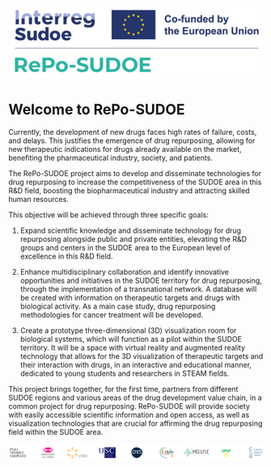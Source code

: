 ![](logos/logo.png)

# Welcome to RePo-SUDOE

Currently, the development of new drugs faces high rates of failure, costs, and delays. This justifies the emergence of drug repurposing, allowing for new therapeutic indications for drugs already available on the market, benefiting the pharmaceutical industry, society, and patients.

The RePo-SUDOE project aims to develop and disseminate technologies for drug repurposing to increase the competitiveness of the SUDOE area in this R&D field, boosting the biopharmaceutical industry and attracting skilled human resources.

This objective will be achieved through three specific goals:

1. Expand scientific knowledge and disseminate technology for drug repurposing alongside public and private entities, elevating the R&D groups and centers in the SUDOE area to the European level of excellence in this R&D field.

2. Enhance multidisciplinary collaboration and identify innovative opportunities and initiatives in the SUDOE territory for drug repurposing, through the implementation of a transnational network. A database will be created with information on therapeutic targets and drugs with biological activity. As a main case study, drug repurposing methodologies for cancer treatment will be developed.

3. Create a prototype three-dimensional (3D) visualization room for biological systems, which will function as a pilot within the SUDOE territory. It will be a space with virtual reality and augmented reality technology that allows for the 3D visualization of therapeutic targets and their interaction with drugs, in an interactive and educational manner, dedicated to young students and researchers in STEAM fields.

This project brings together, for the first time, partners from different SUDOE regions and various areas of the drug development value chain, in a common project for drug repurposing. RePo-SUDOE will provide society with easily accessible scientific information and open access, as well as visualization technologies that are crucial for affirming the drug repurposing field within the SUDOE area.

![](logos/team.png)
